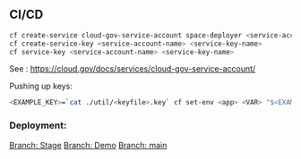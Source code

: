 ## CI/CD

```sh
cf create-service cloud-gov-service-account space-deployer <service-account-name>
cf create-service-key <service-account-name> <service-key-name>
cf service-key <service-account-name> <service-key-name>
```

See : https://cloud.gov/docs/services/cloud-gov-service-account/

Pushing up keys:

```sh
<EXAMPLE_KEY>=`cat ./util/<keyfile>.key` cf set-env <app> <VAR> "$<EXAMPLE_KEY>"
```

### Deployment:

[Branch: Stage](https://smeqa-staging.app.cloud.gov)
[Branch: Demo](https://smeqa-demo.app.cloud.gov)
[Branch: main](https://smeqa-rr.app.cloud.gov)

